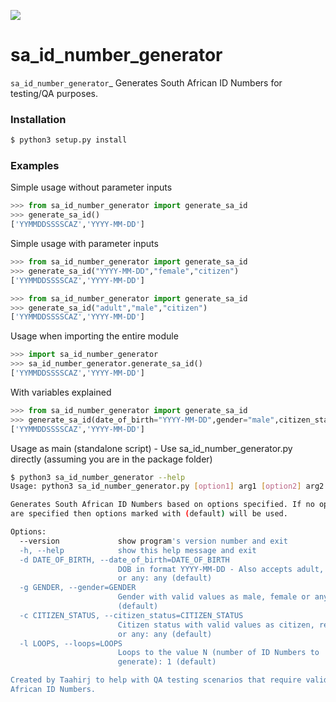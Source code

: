 [![](https://img.shields.io/badge/license-Unlicense-blue.svg?longCache=True)](https://unlicense.org/)

sa_id_number_generator
======================

`sa_id_number_generator`_ Generates South African ID Numbers for testing/QA purposes.

### Installation
```bash
$ python3 setup.py install
```

### Examples
Simple usage without parameter inputs
```python
>>> from sa_id_number_generator import generate_sa_id
>>> generate_sa_id()
['YYMMDDSSSSCAZ','YYYY-MM-DD']
```

Simple usage with parameter inputs
```python
>>> from sa_id_number_generator import generate_sa_id
>>> generate_sa_id("YYYY-MM-DD","female","citizen")
['YYMMDDSSSSCAZ','YYYY-MM-DD']
```
```python
>>> from sa_id_number_generator import generate_sa_id
>>> generate_sa_id("adult","male","citizen")
['YYMMDDSSSSCAZ','YYYY-MM-DD']
```

Usage when importing the entire module
```python
>>> import sa_id_number_generator
>>> sa_id_number_generator.generate_sa_id()
['YYMMDDSSSSCAZ','YYYY-MM-DD']
```

With variables explained
```python
>>> from sa_id_number_generator import generate_sa_id
>>> generate_sa_id(date_of_birth="YYYY-MM-DD",gender="male",citizen_status="citizen")
['YYMMDDSSSSCAZ','YYYY-MM-DD']
```

Usage as main (standalone script) - Use sa_id_number_generator.py directly (assuming you are in the package folder)
```bash
$ python3 sa_id_number_generator --help
Usage: python3 sa_id_number_generator.py [option1] arg1 [option2] arg2 ...

Generates South African ID Numbers based on options specified. If no options
are specified then options marked with (default) will be used.

Options:
  --version             show program's version number and exit
  -h, --help            show this help message and exit
  -d DATE_OF_BIRTH, --date_of_birth=DATE_OF_BIRTH
                        DOB in format YYYY-MM-DD - Also accepts adult, minor
                        or any: any (default)
  -g GENDER, --gender=GENDER
                        Gender with valid values as male, female or any: any
                        (default)
  -c CITIZEN_STATUS, --citizen_status=CITIZEN_STATUS
                        Citizen status with valid values as citizen, resident
                        or any: any (default)
  -l LOOPS, --loops=LOOPS
                        Loops to the value N (number of ID Numbers to
                        generate): 1 (default)

Created by Taahirj to help with QA testing scenarios that require valid South
African ID Numbers.
```

